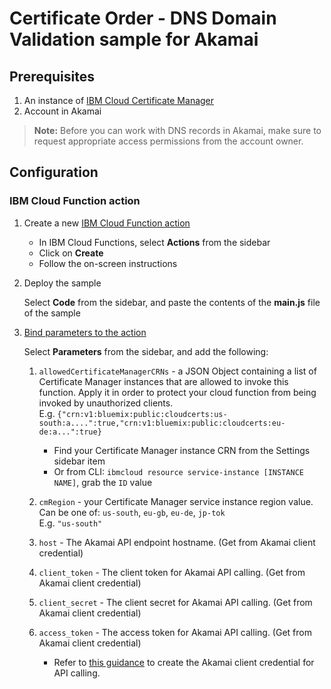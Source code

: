 # Certificate Order -  DNS Domain Validation sample for Akamai

## Prerequisites

1. An instance of [IBM Cloud Certificate Manager](https://cloud.ibm.com/docs/services/certificate-manager)
2. Account in Akamai

> **Note:** Before you can work with DNS records in Akamai, make sure to request appropriate access permissions from the account owner.

## Configuration

### IBM Cloud Function action

1. Create a new [IBM Cloud Function action](https://cloud.ibm.com/docs/openwhisk/index.html#openwhisk_start_hello_world)

   * In IBM Cloud Functions, select **Actions** from the sidebar
   * Click on **Create**
   * Follow the on-screen instructions

2. Deploy the sample

   Select **Code** from the sidebar, and paste the contents of the **main.js** file of the sample

3. [Bind parameters to the action](https://cloud.ibm.com/docs/openwhisk/parameters.html#default-params-action)

   Select **Parameters** from the sidebar, and add the following:

    1. `allowedCertificateManagerCRNs` - a JSON Object containing a list of Certificate Manager instances that are allowed to invoke this function.
        Apply it in order to protect your cloud function from being invoked by unauthorized clients.  
        E.g. `{"crn:v1:bluemix:public:cloudcerts:us-south:a....":true,"crn:v1:bluemix:public:cloudcerts:eu-de:a...":true}`

        * Find your Certificate Manager instance CRN from the Settings sidebar item
        * Or from CLI: `ibmcloud resource service-instance [INSTANCE NAME]`, grab the `ID` value

    2. `cmRegion` - your Certificate Manager service instance region value. Can be one of: `us-south`, `eu-gb`, `eu-de`, `jp-tok`  
        E.g. `"us-south"`

    3. `host` - The Akamai API endpoint hostname. (Get from Akamai client credential)

    4. `client_token` - The client token for Akamai API calling. (Get from Akamai client credential)

    5. `client_secret` - The client secret for Akamai API calling. (Get from Akamai client credential)

    6. `access_token` - The access token for Akamai API calling. (Get from Akamai client credential)

         * Refer to [this guidance](https://developer.akamai.com/api/getting-started#authsetup) to create the Akamai client credential for API calling.
